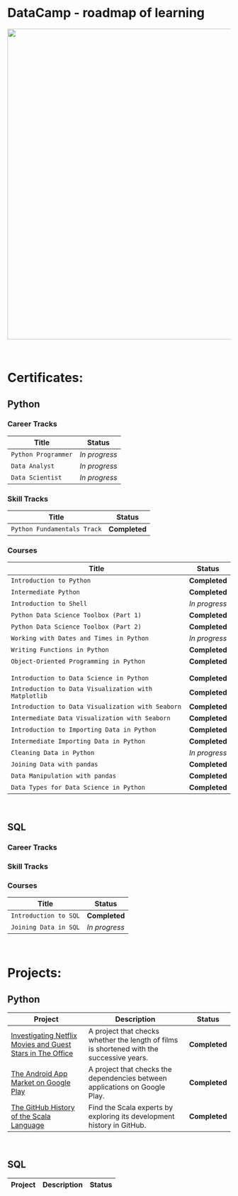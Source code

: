 <pre> </pre>

# DataCamp - roadmap of learning



<p align="center"> 
<img src="https://www.datacamp.com/datacamp.png?v=20102020" width="700">
</p>
<pre> </pre>

# Certificates:

## Python
### Career Tracks
| Title | Status |
| --- | --- |
| `Python Programmer` | *In progress* |
| `Data Analyst` | *In progress* |
| `Data Scientist` | *In progress* |

### Skill Tracks
| Title | Status |
| --- | --- |
| `Python Fundamentals Track` | **Completed** |

### Courses
| Title | Status |
| --- | --- |
| `Introduction to Python` | **Completed** |
| `Intermediate Python` | **Completed** |
| `Introduction to Shell` | *In progress* |
| `Python Data Science Toolbox (Part 1)` | **Completed** |
| `Python Data Science Toolbox (Part 2)` | **Completed** |
| `Working with Dates and Times in Python` |*In progress* |
| `Writing Functions in Python` | **Completed** |
| `Object-Oriented Programming in Python` | **Completed** |
||
||
| `Introduction to Data Science in Python` | **Completed** |
| `Introduction to Data Visualization with Matplotlib` | **Completed** |
| `Introduction to Data Visualization with Seaborn` | **Completed** |
| `Intermediate Data Visualization with Seaborn` |**Completed** |
| `Introduction to Importing Data in Python` | **Completed** |
| `Intermediate Importing Data in Python` | **Completed** |
| `Cleaning Data in Python` |*In progress* |
| `Joining Data with pandas` | **Completed** |
| `Data Manipulation with pandas` | **Completed** |
| `Data Types for Data Science in Python` | **Completed** |

<pre> </pre>
## SQL
### Career Tracks
### Skill Tracks
### Courses
| Title | Status |
| --- | --- |
| `Introduction to SQL` | **Completed** |
| `Joining Data in SQL` |*In progress* |


<pre> </pre>
# Projects:

## Python
| Project | Description |Status|
| --- | --- | --- |
|[Investigating Netflix Movies and Guest Stars in The Office](https://github.com/mbarul/Data-Camp---roadmap-of-learning/blob/master/projects/python/Investigating%20Netflix%20Movies%20and%20Guest%20Stars%20in%20The%20Office/Investigating%20Netflix%20Movies%20and%20Guest%20Stars%20in%20The%20Office.ipynb)|A project that checks whether the length of films is shortened with the successive years.|**Completed**|
| [The Android App Market on Google Play](https://github.com/mbarul/Data-Camp---roadmap-of-learning/blob/master/projects/python/The%20Android%20App%20Market%20on%20Google%20Play/The%20Android%20App%20Market%20on%20Google%20Play.ipynb) | A project that checks the dependencies between applications on Google Play. | **Completed** |
| [The GitHub History of the Scala Language](https://github.com/mbarul/Data-Camp---roadmap-of-learning/blob/master/projects/python/The%20GitHub%20History%20of%20the%20Scala%20Language/The%20GitHub%20History%20of%20the%20Scala%20Language.ipynb) | Find the Scala experts by exploring its development history in GitHub. |**Completed** |
<pre> </pre>
## SQL
| Project | Description |Status|
| --- | --- | --- |
<pre> </pre>
